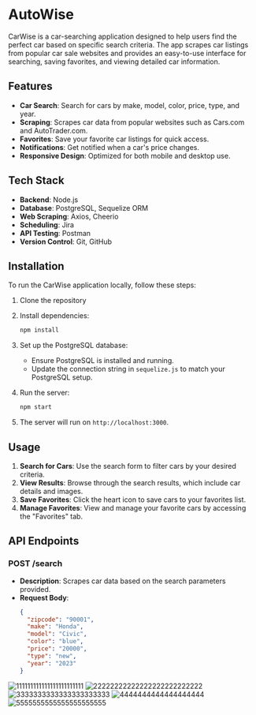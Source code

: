 # AutoWise

CarWise is a car-searching application designed to help users find the perfect car based on specific search criteria. The app scrapes car listings from popular car sale websites and provides an easy-to-use interface for searching, saving favorites, and viewing detailed car information.

## Features

- **Car Search**: Search for cars by make, model, color, price, type, and year.
- **Scraping**: Scrapes car data from popular websites such as Cars.com and AutoTrader.com.
- **Favorites**: Save your favorite car listings for quick access.
- **Notifications**: Get notified when a car's price changes.
- **Responsive Design**: Optimized for both mobile and desktop use.

## Tech Stack

- **Backend**: Node.js
- **Database**: PostgreSQL, Sequelize ORM
- **Web Scraping**: Axios, Cheerio
- **Scheduling**: Jira
- **API Testing**: Postman
- **Version Control**: Git, GitHub

## Installation

To run the CarWise application locally, follow these steps:

1. Clone the repository

2. Install dependencies:
    ```bash
    npm install
    ```

3. Set up the PostgreSQL database:
    - Ensure PostgreSQL is installed and running.
    - Update the connection string in `sequelize.js` to match your PostgreSQL setup.

4. Run the server:
    ```bash
    npm start
    ```

5. The server will run on `http://localhost:3000`.

## Usage

1. **Search for Cars**: Use the search form to filter cars by your desired criteria.
2. **View Results**: Browse through the search results, which include car details and images.
3. **Save Favorites**: Click the heart icon to save cars to your favorites list.
4. **Manage Favorites**: View and manage your favorite cars by accessing the "Favorites" tab.

## API Endpoints

### POST /search

- **Description**: Scrapes car data based on the search parameters provided.
- **Request Body**:
  ```json
  {
    "zipcode": "90001",
    "make": "Honda",
    "model": "Civic",
    "color": "blue",
    "price": "20000",
    "type": "new",
    "year": "2023"
  }

![111111111111111111111111](https://github.com/user-attachments/assets/8447711a-b9ba-4075-b22e-e365cb668b93) ![22222222222222222222222222](https://github.com/user-attachments/assets/ded22c12-b4ea-49b7-b8b3-bd01e23242a6) ![3333333333333333333333](https://github.com/user-attachments/assets/c6c4fed0-ea1e-45f2-a5bc-0c896fd6b0f6) ![4444444444444444444](https://github.com/user-attachments/assets/c2f752c3-4cae-4e00-b330-06cb6d61eb53) ![5555555555555555555555](https://github.com/user-attachments/assets/caf1e1d9-14ae-4b4e-af5b-a44c45a6f420)


